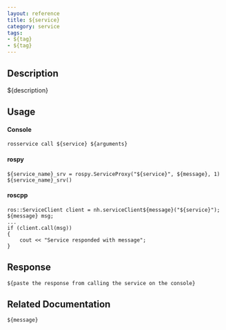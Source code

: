 ```yaml
---
layout: reference
title: ${service}
category: service
tags: 
- ${tag} 
- ${tag}
---
```


## Description
${description}

## Usage
#### Console
```
rosservice call ${service} ${arguments}
```

#### rospy
```
${service_name}_srv = rospy.ServiceProxy("${service}", ${message}, 1)
${service_name}_srv()
```

#### roscpp
```
ros::ServiceClient client = nh.serviceClient${message}("${service}");
${message} msg;
...
if (client.call(msg))
{
    cout << "Service responded with message";
}
```

## Response
```
${paste the response from calling the service on the console}
```

## Related Documentation
``${message}``  